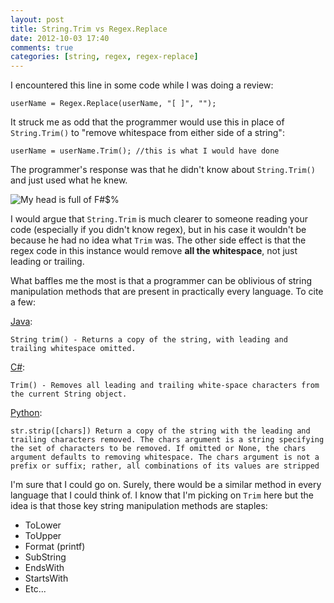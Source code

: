 ```yaml
---
layout: post
title: String.Trim vs Regex.Replace
date: 2012-10-03 17:40
comments: true
categories: [string, regex, regex-replace]
---
```

I encountered this line in some code while I was doing a review:

`userName = Regex.Replace(userName, "[ ]", "");`

It struck me as odd that the programmer would use this in place of `String.Trim()` to "remove whitespace from either side of a string":

`userName = userName.Trim(); //this is what I would have done`

The programmer's response was that he didn't know about `String.Trim()` and just used what he knew.

![My head is full of F#$%]("http://i.imgur.com/8Kn4F.png")

I would argue that <code>String.Trim</code> is much clearer to someone reading your code (especially if you didn't know regex), but in his case it wouldn't be because he had no idea what <code>Trim</code> was. The other side effect is that the regex code in this instance would remove <strong>all the whitespace</strong>, not just leading or trailing.

What baffles me the most is that a programmer can be oblivious of string manipulation methods that are present in practically every language. To cite a few:

<a href="http://docs.oracle.com/javase/6/docs/api/java/lang/String.html#trim()">Java</a>:

`String trim() - Returns a copy of the string, with leading and trailing whitespace omitted.`

<a href="http://msdn.microsoft.com/en-us/library/t97s7bs3.aspx">C#</a>:

`Trim() - Removes all leading and trailing white-space characters from the current String object.`

<a href="http://docs.python.org/library/stdtypes.html#str.strip">Python</a>:

`str.strip([chars])
Return a copy of the string with the leading and trailing characters removed. The chars argument is a string specifying the set of characters to be removed. If omitted or None, the chars argument defaults to removing whitespace. The chars argument is not a prefix or suffix; rather, all combinations of its values are stripped`

I'm sure that I could go on. Surely, there would be a similar method in every language that I could think of. I know that I'm picking on <code>Trim</code> here but the idea is that those key string manipulation methods are staples:



<ul>
<li>ToLower</li>
<li>ToUpper</li>
<li>Format (printf)</li>
<li>SubString</li>
<li>EndsWith</li>
<li>StartsWith</li>
<li>Etc...</li>
</ul>